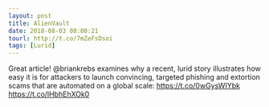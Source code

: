 ```yaml
---
layout: post
title: AlienVault
date: 2018-08-03 00:00:21
tourl: http://t.co/7mZeFsDsoi
tags: [Lurid]
---
```

Great article! @briankrebs examines why a recent, lurid story illustrates how easy it is for attackers to launch convincing, targeted phishing and extortion scams that are automated on a global scale: https://t.co/0wGysWIYbk https://t.co/lHbhEhXOk0